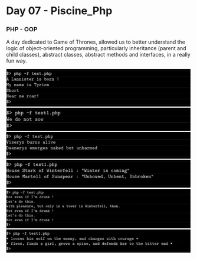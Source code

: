 # Day 07 - Piscine_Php

### PHP - OOP

A day dedicated to Game of Thrones, allowed us to better understand the logic of object-oriented programming, particularly inheritance (parent and child classes), abstract classes, abstract methods and interfaces, in a really fun way.

<img src="../resources/images/tyrion.png" width="500">
<img src="../resources/images/greyjoy.png" width="500">
<img src="../resources/images/targaryen.png" width="500">
<img src="../resources/images/house.png" width="500">
<img src="../resources/images/jaime.png" width="500">
<img src="../resources/images/night.png" width="500">
